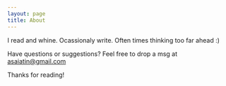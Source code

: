 ```yaml
---
layout: page
title: About
---
```


<p class="message">
  I read and whine. Ocassionaly write. Often times thinking too far ahead :)
</p>

Have questions or suggestions? Feel free to drop a msg at asaiatin@gmail.com

Thanks for reading!
